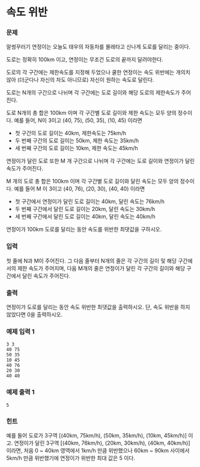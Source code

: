 # 속도 위반

### 문제

말썽꾸러기 연정이는 오늘도 태우의 자동차를 몰래타고 신나게 도로를 달리는 중이다.

도로는 정확히 100km 이고, 연정이는 무조건 도로의 끝까지 달려야한다.

도로의 각 구간에는 제한속도를 지정해 두었으나 쿨한 연정이는 속도 위반에는 개의치 않아 (더군다나 자신의 차도 아니므로) 자신이 원하는 속도로 달린다.

도로는 N개의 구간으로 나뉘며 각 구간에는 도로 길이와 해당 도로의 제한속도가 주어진다. 

도로 N개의 총 합은 100km 이며 각 구간별 도로 길이와 제한 속도는 모두 양의 정수이다. 예를 들어, N이 3이고 (40, 75), (50, 35), (10, 45) 이라면 

- 첫 구간의 도로 길이는 40km, 제한속도는 75km/h 
- 두 번째 구간의 도로 길이는 50km, 제한 속도는 35km/h 
- 세 번째 구간의 도로 길이는 10km, 제한 속도는 45km/h

연정이가 달린 도로 또한 M 개 구간으로 나뉘며 각 구간에는 도로 길이와 연정이가 달린 속도가 주어진다. 

M 개의 도로 총 합은 100km 이며 각 구간별 도로 길이와 달린 속도는 모두 양의 정수이다. 예를 들어 M 이 3이고 (40, 76), (20, 30), (40, 40) 이라면 

- 첫 구간에서 연정이가 달린 도로 길이는 40km, 달린 속도는 76km/h
- 두 번째 구간에서 달린 도로 길이는 20km, 달린 속도는 30km/h
- 세 번째 구간에서 달린 도로 길이는 40km, 달린 속도는 40km/h

연정이가 100km 도로를 달리는 동안 속도를 위반한 최댓값을 구하시오.

### 입력

첫 줄에 N과 M이 주어진다. 그 다음 줄부터 N개의 줄은 각 구간의 길이 및 해당 구간에서의 제한 속도가 주어지며, 다음 M개의 줄은 연정이가 달린 각 구간의 길이와 해당 구간에서 달린 속도가 주어진다.

### 출력

연정이가 도로를 달리는 동안 속도 위반한 최댓값을 출력하시오. 단, 속도 위반을 하지 않았다면 0을 출력하시오.

### 예제 입력 1 

~~~
3 3
40 75
50 35
10 45
40 76
20 30
40 40
~~~

### 예제 출력 1 

~~~
5
~~~

### 힌트

예를 들어 도로가 3구역 [(40km, 75km/h), (50km, 35km/h), (10km, 45km/h)] 이고. 연정이가 달린 3구역 [(40km, 76km/h), (20km, 30km/h), (40km, 40km/h)] 이라면, 처음 0 ~ 40km 영역에서 1km/h 만큼 위반했으나 60km ~ 90km 사이에서 5km/h 만큼 위반했기에 연정이가 위반한 최대 값은 5 이다.

